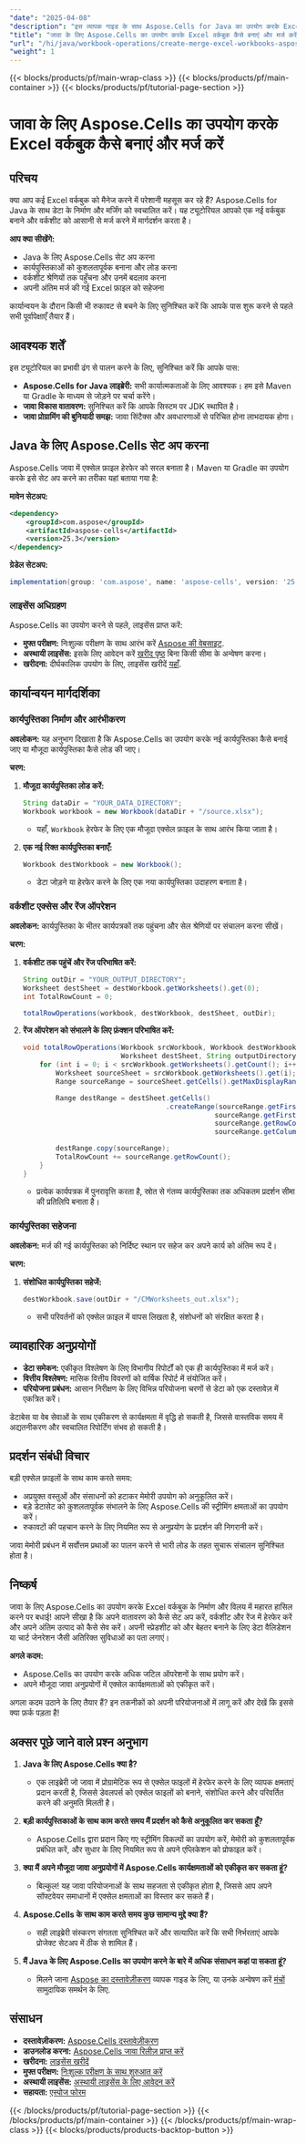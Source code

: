 ```yaml
---
"date": "2025-04-08"
"description": "इस व्यापक गाइड के साथ Aspose.Cells for Java का उपयोग करके Excel वर्कबुक को कुशलतापूर्वक बनाने और मर्ज करने का तरीका जानें। आज ही अपनी वर्कबुक संचालन को सुव्यवस्थित करें।"
"title": "जावा के लिए Aspose.Cells का उपयोग करके Excel वर्कबुक कैसे बनाएं और मर्ज करें | संपूर्ण गाइड"
"url": "/hi/java/workbook-operations/create-merge-excel-workbooks-aspose-cells-java/"
"weight": 1
---
```


{{< blocks/products/pf/main-wrap-class >}}
{{< blocks/products/pf/main-container >}}
{{< blocks/products/pf/tutorial-page-section >}}


# जावा के लिए Aspose.Cells का उपयोग करके Excel वर्कबुक कैसे बनाएं और मर्ज करें

## परिचय
क्या आप कई Excel वर्कबुक को मैनेज करने में परेशानी महसूस कर रहे हैं? Aspose.Cells for Java के साथ डेटा के निर्माण और मर्जिंग को स्वचालित करें। यह ट्यूटोरियल आपको एक नई वर्कबुक बनाने और वर्कशीट को आसानी से मर्ज करने में मार्गदर्शन करता है।

**आप क्या सीखेंगे:**
- Java के लिए Aspose.Cells सेट अप करना
- कार्यपुस्तिकाओं को कुशलतापूर्वक बनाना और लोड करना
- वर्कशीट श्रेणियों तक पहुँचना और उनमें बदलाव करना
- अपनी अंतिम मर्ज की गई Excel फ़ाइल को सहेजना

कार्यान्वयन के दौरान किसी भी रुकावट से बचने के लिए सुनिश्चित करें कि आपके पास शुरू करने से पहले सभी पूर्वापेक्षाएँ तैयार हैं।

## आवश्यक शर्तें
इस ट्यूटोरियल का प्रभावी ढंग से पालन करने के लिए, सुनिश्चित करें कि आपके पास:
- **Aspose.Cells for Java लाइब्रेरी:** सभी कार्यात्मकताओं के लिए आवश्यक। हम इसे Maven या Gradle के माध्यम से जोड़ने पर चर्चा करेंगे।
- **जावा विकास वातावरण:** सुनिश्चित करें कि आपके सिस्टम पर JDK स्थापित है।
- **जावा प्रोग्रामिंग की बुनियादी समझ:** जावा सिंटैक्स और अवधारणाओं से परिचित होना लाभदायक होगा।

## Java के लिए Aspose.Cells सेट अप करना
Aspose.Cells जावा में एक्सेल फ़ाइल हेरफेर को सरल बनाता है। Maven या Gradle का उपयोग करके इसे सेट अप करने का तरीका यहां बताया गया है:

**मावेन सेटअप:**
```xml
<dependency>
    <groupId>com.aspose</groupId>
    <artifactId>aspose-cells</artifactId>
    <version>25.3</version>
</dependency>
```

**ग्रेडेल सेटअप:**
```gradle
implementation(group: 'com.aspose', name: 'aspose-cells', version: '25.3')
```

### लाइसेंस अधिग्रहण
Aspose.Cells का उपयोग करने से पहले, लाइसेंस प्राप्त करें:
- **मुफ्त परीक्षण:** निःशुल्क परीक्षण के साथ आरंभ करें [Aspose की वेबसाइट](https://releases.aspose.com/cells/java/).
- **अस्थायी लाइसेंस:** इसके लिए आवेदन करें [खरीद पृष्ठ](https://purchase.aspose.com/temporary-license/) बिना किसी सीमा के अन्वेषण करना।
- **खरीदना:** दीर्घकालिक उपयोग के लिए, लाइसेंस खरीदें [यहाँ](https://purchase.aspose.com/buy).

## कार्यान्वयन मार्गदर्शिका
### कार्यपुस्तिका निर्माण और आरंभीकरण
**अवलोकन:**
यह अनुभाग दिखाता है कि Aspose.Cells का उपयोग करके नई कार्यपुस्तिका कैसे बनाई जाए या मौजूदा कार्यपुस्तिका कैसे लोड की जाए।

**चरण:**
1. **मौजूदा कार्यपुस्तिका लोड करें:**
   ```java
   String dataDir = "YOUR_DATA_DIRECTORY";
   Workbook workbook = new Workbook(dataDir + "/source.xlsx");
   ```
   - यहाँ, `Workbook` हेरफेर के लिए एक मौजूदा एक्सेल फ़ाइल के साथ आरंभ किया जाता है।

2. **एक नई रिक्त कार्यपुस्तिका बनाएँ:**
   ```java
   Workbook destWorkbook = new Workbook();
   ```
   - डेटा जोड़ने या हेरफेर करने के लिए एक नया कार्यपुस्तिका उदाहरण बनाता है।

### वर्कशीट एक्सेस और रेंज ऑपरेशन
**अवलोकन:**
कार्यपुस्तिका के भीतर कार्यपत्रकों तक पहुंचना और सेल श्रेणियों पर संचालन करना सीखें।

**चरण:**
1. **वर्कशीट तक पहुंचें और रेंज परिभाषित करें:**
   ```java
   String outDir = "YOUR_OUTPUT_DIRECTORY";
   Worksheet destSheet = destWorkbook.getWorksheets().get(0);
   int TotalRowCount = 0;

   totalRowOperations(workbook, destWorkbook, destSheet, outDir);
   ```

2. **रेंज ऑपरेशन को संभालने के लिए फ़ंक्शन परिभाषित करें:**
   ```java
   void totalRowOperations(Workbook srcWorkbook, Workbook destWorkbook,
                           Worksheet destSheet, String outputDirectory) {
       for (int i = 0; i < srcWorkbook.getWorksheets().getCount(); i++) {
           Worksheet sourceSheet = srcWorkbook.getWorksheets().get(i);
           Range sourceRange = sourceSheet.getCells().getMaxDisplayRange();

           Range destRange = destSheet.getCells()
                                      .createRange(sourceRange.getFirstRow() + TotalRowCount,
                                                  sourceRange.getFirstColumn(),
                                                  sourceRange.getRowCount(),
                                                  sourceRange.getColumnCount());

           destRange.copy(sourceRange);
           TotalRowCount += sourceRange.getRowCount();
       }
   }
   ```
   - प्रत्येक कार्यपत्रक में पुनरावृत्ति करता है, स्रोत से गंतव्य कार्यपुस्तिका तक अधिकतम प्रदर्शन सीमा की प्रतिलिपि बनाता है।

### कार्यपुस्तिका सहेजना
**अवलोकन:**
मर्ज की गई कार्यपुस्तिका को निर्दिष्ट स्थान पर सहेज कर अपने कार्य को अंतिम रूप दें।

**चरण:**
1. **संशोधित कार्यपुस्तिका सहेजें:**
   ```java
   destWorkbook.save(outDir + "/CMWorksheets_out.xlsx");
   ```
   - सभी परिवर्तनों को एक्सेल फ़ाइल में वापस लिखता है, संशोधनों को संरक्षित करता है।

## व्यावहारिक अनुप्रयोगों
- **डेटा समेकन:** एकीकृत विश्लेषण के लिए विभागीय रिपोर्टों को एक ही कार्यपुस्तिका में मर्ज करें।
- **वित्तीय विश्लेषण:** मासिक वित्तीय विवरणों को वार्षिक रिपोर्ट में संयोजित करें।
- **परियोजना प्रबंधन:** आसान निरीक्षण के लिए विभिन्न परियोजना चरणों से डेटा को एक दस्तावेज़ में एकत्रित करें।

डेटाबेस या वेब सेवाओं के साथ एकीकरण से कार्यक्षमता में वृद्धि हो सकती है, जिससे वास्तविक समय में अद्यतनीकरण और स्वचालित रिपोर्टिंग संभव हो सकती है।

## प्रदर्शन संबंधी विचार
बड़ी एक्सेल फ़ाइलों के साथ काम करते समय:
- अप्रयुक्त वस्तुओं और संसाधनों को हटाकर मेमोरी उपयोग को अनुकूलित करें।
- बड़े डेटासेट को कुशलतापूर्वक संभालने के लिए Aspose.Cells की स्ट्रीमिंग क्षमताओं का उपयोग करें।
- रुकावटों की पहचान करने के लिए नियमित रूप से अनुप्रयोग के प्रदर्शन की निगरानी करें।

जावा मेमोरी प्रबंधन में सर्वोत्तम प्रथाओं का पालन करने से भारी लोड के तहत सुचारू संचालन सुनिश्चित होता है।

## निष्कर्ष
जावा के लिए Aspose.Cells का उपयोग करके Excel वर्कबुक के निर्माण और विलय में महारत हासिल करने पर बधाई! आपने सीखा है कि अपने वातावरण को कैसे सेट अप करें, वर्कशीट और रेंज में हेरफेर करें और अपने अंतिम उत्पाद को कैसे सेव करें। अपनी स्प्रेडशीट को और बेहतर बनाने के लिए डेटा वैलिडेशन या चार्ट जेनरेशन जैसी अतिरिक्त सुविधाओं का पता लगाएं।

**अगले कदम:**
- Aspose.Cells का उपयोग करके अधिक जटिल ऑपरेशनों के साथ प्रयोग करें।
- अपने मौजूदा जावा अनुप्रयोगों में एक्सेल कार्यक्षमताओं को एकीकृत करें।

अगला कदम उठाने के लिए तैयार हैं? इन तकनीकों को अपनी परियोजनाओं में लागू करें और देखें कि इससे क्या फ़र्क पड़ता है!

## अक्सर पूछे जाने वाले प्रश्न अनुभाग
1. **Java के लिए Aspose.Cells क्या है?**
   - एक लाइब्रेरी जो जावा में प्रोग्रामेटिक रूप से एक्सेल फाइलों में हेरफेर करने के लिए व्यापक क्षमताएं प्रदान करती है, जिससे डेवलपर्स को एक्सेल फाइलों को बनाने, संशोधित करने और परिवर्तित करने की अनुमति मिलती है।

2. **बड़ी कार्यपुस्तिकाओं के साथ काम करते समय मैं प्रदर्शन को कैसे अनुकूलित कर सकता हूँ?**
   - Aspose.Cells द्वारा प्रदान किए गए स्ट्रीमिंग विकल्पों का उपयोग करें, मेमोरी को कुशलतापूर्वक प्रबंधित करें, और सुधार के लिए नियमित रूप से अपने एप्लिकेशन को प्रोफाइल करें।

3. **क्या मैं अपने मौजूदा जावा अनुप्रयोगों में Aspose.Cells कार्यक्षमताओं को एकीकृत कर सकता हूं?**
   - बिल्कुल! यह जावा परियोजनाओं के साथ सहजता से एकीकृत होता है, जिससे आप अपने सॉफ्टवेयर समाधानों में एक्सेल क्षमताओं का विस्तार कर सकते हैं।

4. **Aspose.Cells के साथ काम करते समय कुछ सामान्य मुद्दे क्या हैं?**
   - सही लाइब्रेरी संस्करण संगतता सुनिश्चित करें और सत्यापित करें कि सभी निर्भरताएं आपके प्रोजेक्ट सेटअप में ठीक से शामिल हैं।

5. **मैं Java के लिए Aspose.Cells का उपयोग करने के बारे में अधिक संसाधन कहां पा सकता हूं?**
   - मिलने जाना [Aspose का दस्तावेज़ीकरण](https://reference.aspose.com/cells/java/) व्यापक गाइड के लिए, या उनके अन्वेषण करें [मंचों](https://forum.aspose.com/c/cells/9) सामुदायिक समर्थन के लिए.

## संसाधन
- **दस्तावेज़ीकरण:** [Aspose.Cells दस्तावेज़ीकरण](https://reference.aspose.com/cells/java/)
- **डाउनलोड करना:** [Aspose.Cells जावा रिलीज़ प्राप्त करें](https://releases.aspose.com/cells/java/)
- **खरीदना:** [लाइसेंस खरीदें](https://purchase.aspose.com/buy)
- **मुफ्त परीक्षण:** [निःशुल्क परीक्षण के साथ शुरुआत करें](https://releases.aspose.com/cells/java/)
- **अस्थायी लाइसेंस:** [अस्थायी लाइसेंस के लिए आवेदन करें](https://purchase.aspose.com/temporary-license/)
- **सहायता:** [एस्पोज फोरम](https://forum.aspose.com/c/cells/9)

{{< /blocks/products/pf/tutorial-page-section >}}
{{< /blocks/products/pf/main-container >}}
{{< /blocks/products/pf/main-wrap-class >}}
{{< blocks/products/products-backtop-button >}}